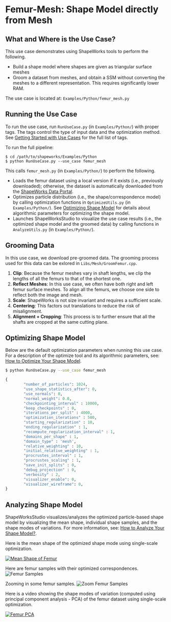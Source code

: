 # Femur-Mesh: Shape Model directly from Mesh

## What and Where is the Use Case?

This use case demonstrates using ShapeWorks tools to perform the following.

- Build a shape model where shapes are given as triangular surface meshes
- Groom a dataset from meshes, and obtain a SSM without converting the meshes to a different representation. This requires significantly lower RAM.

The use case is located at: `Examples/Python/femur_mesh.py`
 
## Running the Use Case

To run the use case, run `RunUseCase.py` (in `Examples/Python/`) with proper tags. The tags control the type of input data and the optimization method. See [Getting Started with Use Cases](../use-cases/use-cases.md#running-use-case) for the full list of tags.


To run the full pipeline:
            
```
$ cd /path/to/shapeworks/Examples/Python
$ python RunUseCase.py --use_case femur_mesh
```

This calls `femur_mesh.py` (in `Examples/Python/`) to perform the following.
            
* Loads the femur dataset using a local version if it exists (i.e., previously downloaded); otherwise, the dataset is automatically downloaded from the [ShapeWorks Data Portal](http://cibc1.sci.utah.edu:8080/).
* Optimizes particle distribution (i.e., the shape/correspondence model) by calling optimization functions in `OptimizeUtils.py` (in `Examples/Python/`). See [Optimizing Shape Model](#optimizing-shape-model) for details about algorithmic parameters for optimizing the shape model.
* Launches ShapeWorksStudio to visualize the use case results (i.e., the optimized shape model and the groomed data) by calling functions in `AnalyzeUtils.py` (in `Examples/Python/`).


## Grooming Data

In this use case, we download pre-groomed data. The grooming process used for this data can be exlored in `Libs/Mesh/GroomFemur.cpp`.

1. **Clip**: Because the femur meshes vary in shaft lengths, we clip the lengths of all the femurs to that of the shortest one.
2. **Reflect Meshes**: In this use case, we often have both right and left femur surface meshes. To align all the femurs, we choose one side to reflect both the image and mesh.
3. **Scale**: ShapeWorks is not size invariant and requires a sufficient scale.
4. **Centering**: This factors out translations to reduce the risk of misalignment.
5. **Alignment + Cropping**: This process is to further ensure that all the shafts are cropped at the same cutting plane.

## Optimizing Shape Model

Below are the default optimization parameters when running this use case. For a description of the optimize tool and its algorithmic parameters, see: [How to Optimize Your Shape Model](../workflow/optimize.md).

```bash
$ python RunUseCase.py --use_case femur_mesh
```


```python
{
        "number_of_particles": 1024,
        "use_shape_statistics_after": 0,
        "use_normals": 0,
        "normal_weight": 0.0,
        "checkpointing_interval" : 10000,
        "keep_checkpoints" : 0,
        "iterations_per_split" : 4000,
        "optimization_iterations" : 500,
        "starting_regularization" : 10,
        "ending_regularization" : 1,
        "recompute_regularization_interval" : 1,
        "domains_per_shape" : 1,
        "domain_type" : 'mesh',
        "relative_weighting" : 10,
        "initial_relative_weighting" : 1,
        "procrustes_interval" : 1,
        "procrustes_scaling" : 1,
        "save_init_splits" : 0,
        "debug_projection" : 0,
        "verbosity" : 2,
        "visualizer_enable": 0,
        "visualizer_wireframe": 0,
}
```

## Analyzing Shape Model

ShapeWorksStudio visualizes/analyzes the optimized particle-based shape model by visualizing the mean shape, individual shape samples, and the shape modes of variations. For more information, see: [How to Analyze Your Shape Model?](../workflow/analyze.md).            

Here is the mean shape of the optimized shape mode using single-scale optimization.

[![Mean Shape of Femur](../img/use-cases/mean_femur_thumbnail.png)](https://youtu.be/CgCRYlD4Hdg)

Here are femur samples with their optimized correspondences.
![Femur Samples](../img/use-cases/femur_samples.png)

Zooming in some femur samples.
![Zoom Femur Samples](../img/use-cases/femur_samples_zoom.png)

Here is a video showing the shape modes of variation (computed using principal component analysis - PCA) of the femur dataset using single-scale optimization.

[![Femur PCA](../img/use-cases/femur_PCA_thumbnail.png)](https://youtu.be/N4hmXSJsqRg)
